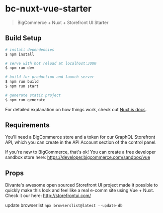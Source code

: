 # bc-nuxt-vue-starter

> BigCommerce + Nuxt + Storefront UI Starter

## Build Setup

``` bash
# install dependencies
$ npm install

# serve with hot reload at localhost:3000
$ npm run dev

# build for production and launch server
$ npm run build
$ npm run start

# generate static project
$ npm run generate
```

For detailed explanation on how things work, check out [Nuxt.js docs](https://nuxtjs.org).

## Requirements

You'll need a BigCommerce store and a token for our GraphQL Storefront API, which you can create in the API Account section of the control panel.

If you're new to BigCommerce, that's ok! You can create a free developer sandbox store here: https://developer.bigcommerce.com/sandbox/vue

## Props

Divante's awesome open sourced Storefront UI project made it possible to quickly make this look and feel like a real e-comm site using Vue + Nuxt. Check it our here: http://storefrontui.com/

update browserlist
`npx browserslist@latest --update-db`

